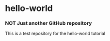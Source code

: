 # hello-world
### NOT Just another GitHub repository


This is a test repository for the hello-world tutorial
